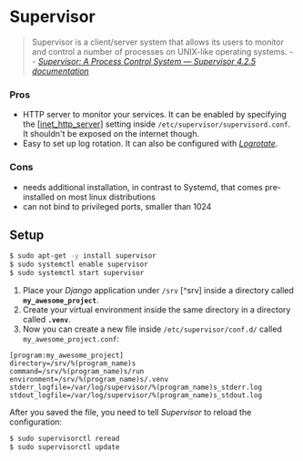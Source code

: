 # Supervisor

> Supervisor is a client/server system that allows its users to monitor and control a number of processes on UNIX-like operating systems.
> -- <cite><a target="blank" href="http://supervisord.org/">Supervisor: A Process Control System — Supervisor 4.2.5 documentation</a></cite>

### Pros

* HTTP server to monitor your services. It can be enabled by specifying the [[inet_http_server]](http://supervisord.org/configuration.html#inet-http-server-section-values) setting inside `/etc/supervisor/supervisord.conf`.
  It shouldn't be exposed on the internet though.
* Easy to set up log rotation. It can also be configured with [*Logrotate*](https://medium.com/@doodyp/easy-logging-with-logrotate-and-supervisord-16b72b79ded0).

### Cons

* needs additional installation, in contrast to Systemd, that comes pre-installed on most linux distributions
* can not bind to privileged ports, smaller than 1024


## Setup

```bash
$ sudo apt-get -y install supervisor
$ sudo systemctl enable supervisor
$ sudo systemctl start supervisor
```

1. Place your *Django* application under `/srv` [^srv] inside a directory called **`my_awesome_project`**.
2. Create your virtual environment inside the same directory in a directory called **`.venv`**.
3. Now you can create a new file inside `/etc/supervisor/conf.d/` called `my_awesome_project.conf`:

```init
[program:my_awesome_project]
directory=/srv/%(program_name)s
command=/srv/%(program_name)s/run
environment=/srv/%(program_name)s/.venv
stderr_logfile=/var/log/supervisor/%(program_name)s_stderr.log
stdout_logfile=/var/log/supervisor/%(program_name)s_stdout.log
```

After you saved the file, you need to tell *Supervisor* to reload the configuration:

```bash
$ sudo supervisorctl reread
$ sudo supervisorctl update
```
